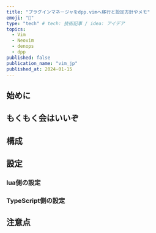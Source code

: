 ```yaml
---
title: "プラグインマネージャをdpp.vimへ移行と設定方針やメモ"
emoji: "🚀"
type: "tech" # tech: 技術記事 / idea: アイデア
topics: 
  - Vim
  - Neovim
  - denops
  - dpp
published: false
publication_name: "vim_jp"
published_at: 2024-01-15
---
```


## 始めに

## もくもく会はいいぞ

## 構成

## 設定

### lua側の設定

### TypeScript側の設定

## 注意点
